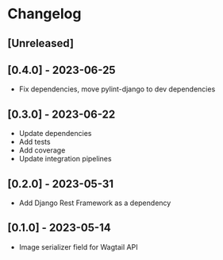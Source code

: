 # Changelog

## [Unreleased]

## [0.4.0] - 2023-06-25

* Fix dependencies, move pylint-django to dev dependencies

## [0.3.0] - 2023-06-22

* Update dependencies
* Add tests
* Add coverage
* Update integration pipelines

## [0.2.0] - 2023-05-31

* Add Django Rest Framework as a dependency

## [0.1.0] - 2023-05-14

* Image serializer field for Wagtail API
